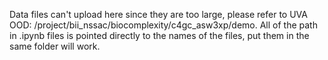 Data files can't upload here since they are too large, please refer to UVA OOD: /project/bii_nssac/biocomplexity/c4gc_asw3xp/demo. All of the path in .ipynb files is pointed directly to the names of the files, put them in the same folder will work.

